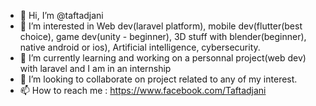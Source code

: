 - 👋 Hi, I’m @taftadjani
- 👀 I’m interested in Web dev(laravel platform), mobile dev(flutter(best choice), game dev(unity - beginner), 3D stuff with blender(beginner), native android or ios), Artificial intelligence, cybersecurity.
- 🌱 I’m currently learning and working on a personnal project(web dev) with laravel and I am in an internship
- 💞️ I’m looking to collaborate on project related to any of my interest. 
- 📫 How to reach me : https://www.facebook.com/Taftadjani

<!---
taftadjani/taftadjani is a ✨ special ✨ repository because its `README.md` (this file) appears on your GitHub profile.
You can click the Preview link to take a look at your changes.
--->
